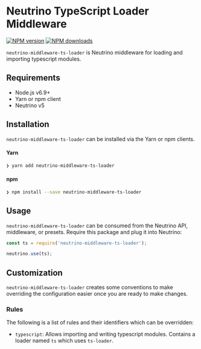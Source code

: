 # Neutrino TypeScript Loader Middleware
[![NPM version][npm-image]][npm-url] [![NPM downloads][npm-downloads]][npm-url]

`neutrino-middleware-ts-loader` is Neutrino middleware for loading and importing typescript modules.

## Requirements

- Node.js v6.9+
- Yarn or npm client
- Neutrino v5

## Installation

`neutrino-middleware-ts-loader` can be installed via the Yarn or npm clients.

#### Yarn

```bash
❯ yarn add neutrino-middleware-ts-loader
```

#### npm

```bash
❯ npm install --save neutrino-middleware-ts-loader
```

## Usage

`neutrino-middleware-ts-loader` can be consumed from the Neutrino API, middleware, or presets. Require this package
and plug it into Neutrino:

```js
const ts = require('neutrino-middleware-ts-loader');

neutrino.use(ts);
```

## Customization

`neutrino-middleware-ts-loader` creates some conventions to make overriding the configuration easier once you are
ready to make changes.

### Rules

The following is a list of rules and their identifiers which can be overridden:

- `typescript`: Allows importing and writing typescript modules. Contains a loader named `ts` which uses `ts-loader`.

[npm-image]: https://img.shields.io/npm/v/neutrino-middleware-ts-loader.svg
[npm-downloads]: https://img.shields.io/npm/dt/neutrino-middleware-ts-loader.svg
[npm-url]: https://npmjs.org/package/neutrino-middleware-ts-loader

